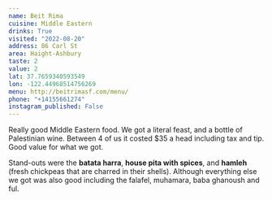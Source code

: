 ```yaml
---
name: Beit Rima
cuisine: Middle Eastern
drinks: True
visited: "2022-08-20"
address: 86 Carl St
area: Haight-Ashbury
taste: 2
value: 2
lat: 37.7659340593549
lon: -122.44968514756269
menu: http://beitrimasf.com/menu/
phone: "+14155661274"
instagram_published: False
---
```


Really good Middle Eastern food. We got a literal feast, and a bottle of Palestinian wine. Between 4 of us it costed $35 a head including tax and tip. Good value for what we got. 

Stand-outs were the **batata harra**, **house pita with spices**, and **hamleh** (fresh chickpeas that are charred in their shells). Although everything else we got was also good including the falafel, muhamara, baba ghanoush and ful.
